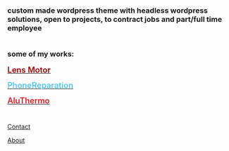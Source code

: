 ### custom made wordpress theme with headless wordpress solutions, open to projects, to contract jobs and part/full time employee

#

### some of my works:

[<span style="color:#a90000;font-weight:600;font-size:18px">Lens Motor</span>](https://www.lens-motor.be)

[<span style="color:#51c7f0;font-weight:600;font-size:18px">PhoneReparation</span>](https://www.phone-reparation.be/)

[<span style="color:#ec1c24;font-weight:600;font-size:18px">AluThermo</span>](https://www.aluthermo.com)

#

[Contact](mailto:szobonyatamas@gmail.com)

[About]()
